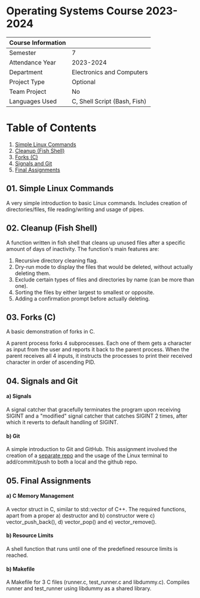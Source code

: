 # Operating Systems Course 2023-2024

|   Course Information     |                             |
|--------------------------|-----------------------------|
| Semester                 | 7                           |
| Attendance Year          | 2023-2024                   |
| Department               | Electronics and Computers   |
| Project Type             | Optional                    |
| Team Project             | No                          |
| Languages Used           | C, Shell Script (Bash, Fish)|
# Table of Contents
1. [Simple Linux Commands](#01-simple-linux-commands)
2. [Cleanup (Fish Shell)](#02-cleanup-fish-shell)
3. [Forks (C)](#03-forks-c)
4. [Signals and Git](#04-signals-and-git)
5. [Final Assignments](#05-final-assignments)


## 01. Simple Linux Commands

A very simple introduction to basic Linux commands. Includes creation of directories/files, file reading/writing and usage of pipes.


## 02. Cleanup (Fish Shell)
A function written in fish shell that cleans up unused files after a specific amount of days of inactivity. The function's main features are:
1) Recursive directory cleaning flag.
2) Dry-run mode to display the files that would be deleted, without actually deleting them.
3) Exclude certain types of files and directories by name (can be more than one).
4) Sorting the files by either largest to smallest or opposite.
5) Adding a confirmation prompt before actually deleting.
   

## 03. Forks (C)
A basic demonstration of forks in C.

A parent process forks 4 subprocesses. Each one of them gets a character as input from the user and reports it back to the parent process. When the parent receives all 4 inputs, it instructs the processes to print their received character in order of ascending PID. 


## 04. Signals and Git

#### a) Signals
A signal catcher that gracefully terminates the program upon receiving SIGINT and a "modified" signal catcher that catches SIGINT 2 times, after which it reverts to default handling of SIGINT.

#### b) Git
A simple introduction to Git and GitHub. This assignment involved the creation of a [separate repo](https://github.com/Selivanof/GitHashingExercise) and the usage of the Linux terminal to add/commit/push to both a local and the github repo.


## 05. Final Assignments
#### a) C Memory Management
A vector struct in C, similar to std::vector of C++. The required functions, apart from a proper a) destructor and b) constructor were c) vector_push_back(), d) vector_pop() and e) vector_remove().

#### b) Resource Limits
A shell function that runs until one of the predefined resource limits is reached.

#### b) Makefile
A Makefile for 3 C files (runner.c, test_runner.c and libdummy.c). Compiles runner and test_runner using libdummy as a shared library.
